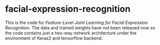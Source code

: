 # facial-expression-recognition

This is the code for *Feature-Level Joint Learning for Facial Expression Recognition*. The data and trained weights have not been released now so the code contains just a two-way network architecture under the environment of Keras2 and tensorflow backend. </br>
